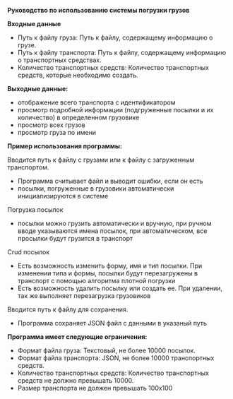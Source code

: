 **Руководство по использованию системы погрузки грузов**

**Входные данные**

- Путь к файлу груза: Путь к файлу, содержащему информацию о грузе.
- Путь к файлу транспорта: Путь к файлу, содержащему информацию о транспортных средствах.
- Количество транспортных средств: Количество транспортных средств, которые необходимо создать.

**Выходные данные:**

- отображение всего транспорта с идентификатором
- просмотр подробной информации (подгруженные посылки и их количество) в определенном грузовике
- просмотр всех грузов
- просмотр груза по имени

**Пример использования программы:**

Вводится путь к файлу с грузами или к файлу с загруженным транспортом.

- Программа считывает файл и выводит ошибки, если он есть
- посылки, погруженные в грузовики автоматически инициализируются в системе

Погрузка посылок
- посылки можно грузить автоматически и вручную, при ручном вводе указываются имена посылок, при автоматическом, все просылки будут грузится в транспорт

Crud посылок
- Есть возможность изменить форму, имя и тип посылки. При изменении типа и формы, посылки будут перезагружены в транспорт с помощью алгоритма плотной погрузки
- Есть возможность удалить посылку или создать ее. При удалении, так же выполняет перезагрузка грузовиков

Вводится путь к файлу для сохранения.
- Программа сохраняет JSON файл с данными в указаный путь

**Программа имеет следующие ограничения:**

- Формат файла груза: Текстовый, не более 10000 посылок.
- Формат файла транспорта: JSON, не более 10000 транспортных средств.
- Количество транспортных средств: Количество транспортных средств не должно превышать 10000.
- Размер транспорта не должен превышать 100x100
